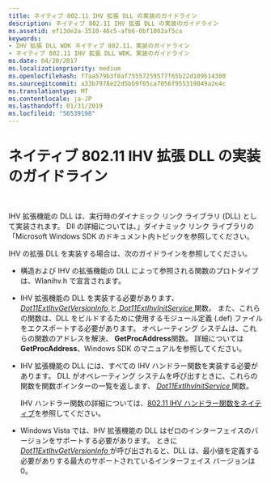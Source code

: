 ```yaml
---
title: ネイティブ 802.11 IHV 拡張 DLL の実装のガイドライン
description: ネイティブ 802.11 IHV 拡張 DLL の実装のガイドライン
ms.assetid: ef13de2a-3510-46c5-afb6-0bf1002af5ca
keywords:
- IHV 拡張 DLL WDK ネイティブ 802.11、実装のガイドライン
- ネイティブ 802.11 IHV 拡張 DLL WDK、実装のガイドライン
ms.date: 04/20/2017
ms.localizationpriority: medium
ms.openlocfilehash: f7aa579b3f8af75557259577f65b22d109b14380
ms.sourcegitcommit: a33b7978e22d5bb9f65ca7056f955319049a2e4c
ms.translationtype: MT
ms.contentlocale: ja-JP
ms.lasthandoff: 01/31/2019
ms.locfileid: "56539198"
---
```

# <a name="native-80211-ihv-extensions-dll-implementation-guidelines"></a>ネイティブ 802.11 IHV 拡張 DLL の実装のガイドライン




 

IHV 拡張機能の DLL は、実行時のダイナミック リンク ライブラリ (DLL) として実装されます。 Dll の詳細については、」ダイナミック リンク ライブラリの「Microsoft Windows SDK のドキュメント内トピックを参照してください。

IHV の拡張 DLL を実装する場合は、次のガイドラインを参照してください。

-   構造および IHV の拡張機能の DLL によって参照される関数のプロトタイプは、Wlanihv.h で宣言されます。

-   IHV 拡張機能の DLL を実装する必要があります、 [ *Dot11ExtIhvGetVersionInfo* ](https://msdn.microsoft.com/library/windows/hardware/ff547464)と[ *Dot11ExtIhvInitService* ](https://msdn.microsoft.com/library/windows/hardware/ff547470)関数。 また、これらの関数は、DLL をビルドするために使用するモジュール定義 (.def) ファイルをエクスポートする必要があります。 オペレーティング システムは、これらの関数のアドレスを解決、 **GetProcAddress**関数。 詳細については**GetProcAddress**、Windows SDK のマニュアルを参照してください。

-   IHV 拡張機能の DLL には、すべての IHV ハンドラー関数を実装する必要があります。 DLL がオペレーティング システムを呼び出すときに、これらの関数を関数ポインターの一覧を返します、 [ *Dot11ExtIhvInitService* ](https://msdn.microsoft.com/library/windows/hardware/ff547470)関数。

    IHV ハンドラー関数の詳細については、[802.11 IHV ハンドラー関数をネイティブ](https://msdn.microsoft.com/library/windows/hardware/ff560627)を参照してください。

-   Windows Vista では、IHV 拡張機能の DLL はゼロのインターフェイスのバージョンをサポートする必要があります。 ときに[ *Dot11ExtIhvGetVersionInfo* ](https://msdn.microsoft.com/library/windows/hardware/ff547464)が呼び出されると、DLL は、最小値を定義する必要がありする最大のサポートされているインターフェイス バージョンは 0。

 

 





